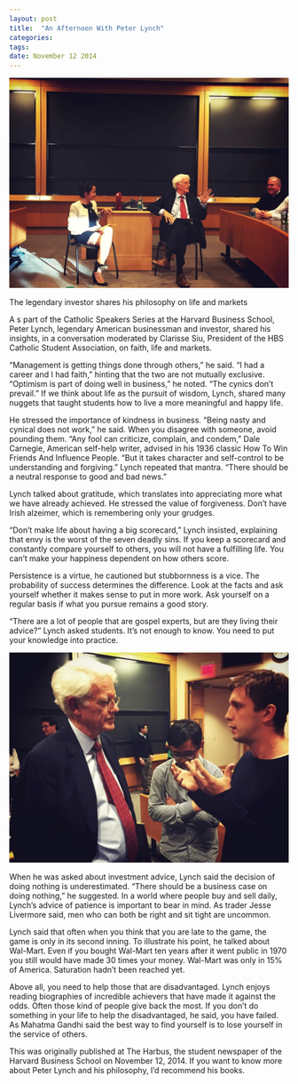 ```yaml
---
layout: post
title:  "An Afternoon With Peter Lynch"
categories: 
tags: 
date: November 12 2014
---
```


<img src="/media/peterlynch.jpg" />

The legendary investor shares his philosophy on life and markets

A s part of the Catholic Speakers Series at the Harvard Business School, Peter Lynch, legendary American businessman and investor, shared his insights, in a conversation moderated by Clarisse Siu, President of the HBS Catholic Student Association, on faith, life and markets.

“Management is getting things done through others,” he said. “I had a career and I had faith,” hinting that the two are not mutually exclusive. “Optimism is part of doing well in business,” he noted. “The cynics don’t prevail.” If we think about life as the pursuit of wisdom, Lynch, shared many nuggets that taught students how to live a more meaningful and happy life.

He stressed the importance of kindness in business. “Being nasty and cynical does not work,” he said. When you disagree with someone, avoid pounding them. “Any fool can criticize, complain, and condem,” Dale Carnegie, American self-help writer, advised in his 1936 classic How To Win Friends And Influence People. “But it takes character and self-control to be understanding and forgiving.” Lynch repeated that mantra. “There should be a neutral response to good and bad news.”

Lynch talked about gratitude, which translates into appreciating more what we have already achieved. He stressed the value of forgiveness. Don’t have Irish alzeimer, which is remembering only your grudges.

“Don’t make life about having a big scorecard,” Lynch insisted, explaining that envy is the worst of the seven deadly sins. If you keep a scorecard and constantly compare yourself to others, you will not have a fulfilling life. You can’t make your happiness dependent on how others score.

Persistence is a virtue, he cautioned but stubbornness is a vice. The probability of success determines the difference. Look at the facts and ask yourself whether it makes sense to put in more work. Ask yourself on a regular basis if what you pursue remains a good story.

“There are a lot of people that are gospel experts, but are they living their advice?” Lynch asked students. It’s not enough to know. You need to put your knowledge into practice.

<img src="/media/lynchlink.jpg" />

When he was asked about investment advice, Lynch said the decision of doing nothing is underestimated. “There should be a business case on doing nothing,” he suggested. In a world where people buy and sell daily, Lynch’s advice of patience is important to bear in mind. As trader Jesse Livermore said, men who can both be right and sit tight are uncommon.

Lynch said that often when you think that you are late to the game, the game is only in its second inning. To illustrate his point, he talked about Wal-Mart. Even if you bought Wal-Mart ten years after it went public in 1970 you still would have made 30 times your money. Wal-Mart was only in 15% of America. Saturation hadn’t been reached yet.

Above all, you need to help those that are disadvantaged. Lynch enjoys reading biographies of incredible achievers that have made it against the odds. Often those kind of people give back the most. If you don’t do something in your life to help the disadvantaged, he said, you have failed. As Mahatma Gandhi said the best way to find yourself is to lose yourself in the service of others.

This was originally published at The Harbus, the student newspaper of the Harvard Business School on November 12, 2014. If you want to know more about Peter Lynch and his philosophy, I’d recommend his books.
